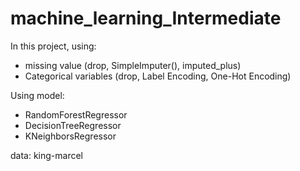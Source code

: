 # machine_learning_Intermediate

In this project, using:
- missing value (drop, SimpleImputer(), imputed_plus)
- Categorical variables (drop, Label Encoding, One-Hot Encoding)

Using model:
- RandomForestRegressor
- DecisionTreeRegressor 
- KNeighborsRegressor 

data: king-marcel
